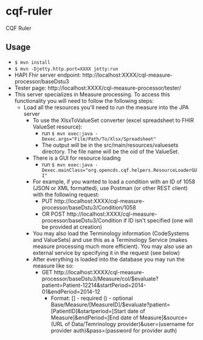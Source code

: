 # cqf-ruler
CQF Ruler

## Usage 
 - `$ mvn install`
 - `$ mvn -Djetty.http.port=XXXX jetty:run`
 - HAPI Fhir server endpoint: http://localhost:XXXX/cql-measure-processor/baseDstu3
 - Tester page: http://localhost:XXXX/cql-measure-processor/tester/
 - This server specializes in Measure processing. To access this functionality you will need to follow the following steps:
   - Load all the resources you'll need to run the measure into the JPA server
     - To use the XlsxToValueSet converter (excel spreadsheet to FHIR ValueSet resource):
       - run `$ mvn exec:java -Dexec.args="File/Path/To/Xlsx/Spreadsheet"`
       - The output will be in the src/main/resources/valuesets directory. The file name will be the oid of the ValueSet.
     - There is a GUI for resource loading
       - run `$ mvn exec:java -Dexec.mainClass="org.opencds.cqf.helpers.ResourceLoaderGUI"`
     - For example, if you wanted to load a condition with an ID of 1058 (JSON or XML formatted), use Postman (or other REST client) with the following request:
       - PUT http://localhost:XXXX/cql-measure-processor/baseDstu3/Condition/1058
       - OR POST http://localhost:XXXX/cql-measure-processor/baseDstu3/Condition if ID isn't specified (one will be provided at creation)
     - You may also load the Terminology information (CodeSystems and ValueSets) and use this as a Terminology Service (makes measure processing much more efficient). You may also use an external service by specifying it in the request (see below)
     - After everything is loaded into the database you may run the measure like so:
       - GET http://localhost:XXXX/cql-measure-processor/baseDstu3/Measure/col/$evaluate?patient=Patient-12214&startPeriod=2014-01&endPeriod=2014-12
         - Format:
            [] - required () - optional
            Base/Measure/[MeasureID]/$evaluate?patient=[PatientID]&startperiod=[Start date of Measure]&endPeriod=[End date of Measure]&source=(URL of Data/Temrinology provider)&user=(username for provider auth)&pass=(password for provider auth)
